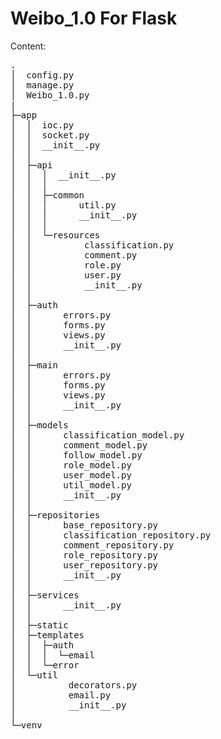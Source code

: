# Weibo_1.0 For Flask
Content:
<pre>
.
│  config.py
│  manage.py
│  Weibo_1.0.py
|
├─app
│  │  ioc.py
│  │  socket.py
│  │  __init__.py
│  │
│  ├─api
│  │  │  __init__.py
│  │  │
│  │  ├─common
│  │  │      util.py
│  │  │      __init__.py
│  │  │
│  │  └─resources
│  │          classification.py
│  │          comment.py
│  │          role.py
│  │          user.py
│  │          __init__.py
│  │
│  ├─auth
│  │      errors.py
│  │      forms.py
│  │      views.py
│  │      __init__.py
│  │
│  ├─main
│  │      errors.py
│  │      forms.py
│  │      views.py
│  │      __init__.py
│  │
│  ├─models
│  │      classification_model.py
│  │      comment_model.py
│  │      follow_model.py
│  │      role_model.py
│  │      user_model.py
│  │      util_model.py
│  │      __init__.py
│  │
│  ├─repositories
│  │      base_repository.py
│  │      classification_repository.py
│  │      comment_repository.py
│  │      role_repository.py
│  │      user_repository.py
│  │      __init__.py
│  │
│  ├─services
│  │      __init__.py
│  │
│  ├─static
│  ├─templates
│  │  ├─auth
│  │  │  └─email
│  │  └─error
│  └─util
│          decorators.py
│          email.py
│          __init__.py
│
└─venv
</pre>
